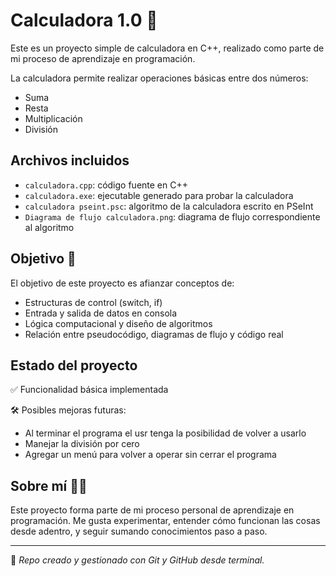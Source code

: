 # Calculadora 1.0 🧮

Este es un proyecto simple de calculadora en C++, realizado como parte de mi proceso de aprendizaje en programación.

La calculadora permite realizar operaciones básicas entre dos números:
- Suma
- Resta
- Multiplicación
- División

## Archivos incluidos

- `calculadora.cpp`: código fuente en C++
- `calculadora.exe`: ejecutable generado para probar la calculadora
- `calculadora pseint.psc`: algoritmo de la calculadora escrito en PSeInt
- `Diagrama de flujo calculadora.png`: diagrama de flujo correspondiente al algoritmo

## Objetivo 🎯

El objetivo de este proyecto es afianzar conceptos de:
- Estructuras de control (switch, if)
- Entrada y salida de datos en consola
- Lógica computacional y diseño de algoritmos
- Relación entre pseudocódigo, diagramas de flujo y código real

## Estado del proyecto

✅ Funcionalidad básica implementada  

🛠 Posibles mejoras futuras:  
- Al terminar el programa el usr tenga la posibilidad de volver a usarlo
- Manejar la división por cero  
- Agregar un menú para volver a operar sin cerrar el programa  

## Sobre mí 👩‍💻

Este proyecto forma parte de mi proceso personal de aprendizaje en programación. Me gusta experimentar, entender cómo funcionan las cosas desde adentro, y seguir sumando conocimientos paso a paso.

---

📌 *Repo creado y gestionado con Git y GitHub desde terminal.*  
